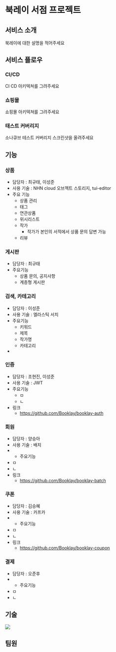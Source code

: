 # 북레이 서점 프로젝트

## 서비스 소개

북레이에 대한 설명을 적어주세요

## 서비스 플로우

### CI/CD

CI CD 아키텍쳐를 그려주세요

### 쇼핑몰

쇼핑몰 아키텍쳐를 그려주세요

### 태스트 커버리지

소나큐브 테스트 커버리지 스크린샷을 올려주세요

## 기능

### 상품
- 담당자 : 최규태, 이성준
- 사용 기술 : NHN cloud 오브젝트 스토리지, tui-editor
- 주요 기능
    - 상품 관리
    - 태그
    - 연관상품
    - 위시리스트
    - 작가
        - 작가가 본인의 서적에서 상품 문의 답변 가능
    - 리뷰

### 게시판
- 담당자 : 최규태
- 주요기능
  - 상품 문의, 공지사항
  - 계층형 게시판
      
### 검색, 카테고리
- 담당자 : 이성준
- 사용 기술 : 엘라스틱 서치
- 주요기능
  - 키워드
  - 제목
  - 작가명
  - 카테고리
-
### 인증
- 담당자 : 조현진, 이성준
- 사용 기술 : JWT
- 주요기능
  - ㅁ
  - ㄴ
- 링크
  - https://github.com/Booklay/booklay-auth


### 회원
- 담당자 : 양승아
- 사용 기술 : 배치
- - 주요기능
- ㅁ
- ㄴ
- 링크
  - https://github.com/Booklay/booklay-batch

  
### 쿠폰
- 담당자 : 김승혜
- 사용 기술 : 카프카
- - 주요기능
- ㅁ
- ㄴ
- 링크
  - https://github.com/Booklay/booklay-coupon

### 결제
- 담당자 : 오준후
- - 주요기능
- ㅁ
- ㄴ

## 기술

<img src="https://img.shields.io/badge/SpringBoot-#6DB33F?style=for-the-badge&logo=SpringBoot&logoColor=white">

## 팀원